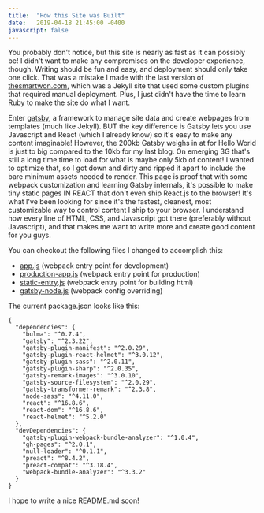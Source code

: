 ```yaml
---
title:  "How this Site was Built"
date:   2019-04-18 21:45:00 -0400
javascript: false
---
```

You probably don't notice, but this site is nearly as fast as it can possibly be!
I didn't want to make any compromises on the developer experience, though.
Writing should be fun and easy, and deployment should only take one click.
That was a mistake I made with the last version of [thesmartwon.com](https://thesmartwon.com), which was a Jekyll site that used some custom plugins that required manual deployment.
Plus, I just didn't have the time to learn Ruby to make the site do what I want.

Enter [gatsby](https://gatsbyjs.org), a framework to manage site data and create webpages from templates (much like Jekyll).
BUT the key difference is Gatsby lets you use Javascript and React (which I already know) so it's easy to make any content imaginable!
However, the 200kb Gatsby weighs in at for Hello World is just to big compared to the 10kb for my last blog.
On emerging 3G that's still a long time time to load for what is maybe only 5kb of content!
I wanted to optimize that, so I got down and dirty and ripped it apart to include the bare minimum assets needed to render.
This page is proof that with some webpack customization and learning Gatsby internals, it's possible to make tiny static pages IN REACT that don't even ship React.js to the browser!
It's what I've been looking for since it's the fastest, cleanest, most customizable way to control content I ship to your browser.
I understand how every line of HTML, CSS, and Javascript got there (preferably without Javascript), and that makes me want to write more and create good content for you guys.

You can checkout the following files I changed to accomplish this:

- [app.js](https://github.com/thesmartwon/thesmartwon.com/blob/master/src/app.js) (webpack entry point for development)
- [production-app.js](https://github.com/thesmartwon/thesmartwon.com/blob/master/src/production-app.js) (webpack entry point for production)
- [static-entry.js](https://github.com/thesmartwon/thesmartwon.com/blob/master/src/static-entry.js#L79) (webpack entry point for building html)
- [gatsby-node.js](https://github.com/thesmartwon/thesmartwon.com/blob/master/gatsby-node.js#L87) (webpack config overriding)

The current package.json looks like this:
```
{
  "dependencies": {
    "bulma": "^0.7.4",
    "gatsby": "^2.3.22",
    "gatsby-plugin-manifest": "^2.0.29",
    "gatsby-plugin-react-helmet": "^3.0.12",
    "gatsby-plugin-sass": "^2.0.11",
    "gatsby-plugin-sharp": "^2.0.35",
    "gatsby-remark-images": "^3.0.10",
    "gatsby-source-filesystem": "^2.0.29",
    "gatsby-transformer-remark": "^2.3.8",
    "node-sass": "^4.11.0",
    "react": "^16.8.6",
    "react-dom": "^16.8.6",
    "react-helmet": "^5.2.0"
  },
  "devDependencies": {
    "gatsby-plugin-webpack-bundle-analyzer": "^1.0.4",
    "gh-pages": "^2.0.1",
    "null-loader": "^0.1.1",
    "preact": "^8.4.2",
    "preact-compat": "^3.18.4",
    "webpack-bundle-analyzer": "^3.3.2"
  }
}
```

I hope to write a nice README.md soon!
